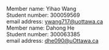 Member name: Yihao Wang
<br/>
Student number: 300059569
<br/>
email address: ywang717@uottawa.ca  
Member name: Dahong He
<br/>
Student number: 300063385
<br/>
email address: dhe090@uOttawa.ca
